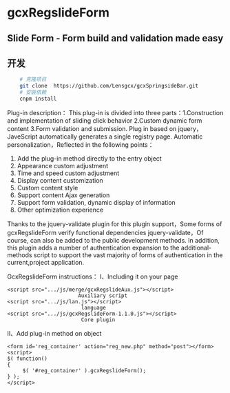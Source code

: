 # gcxRegslideForm  
## Slide Form - Form build and validation made easy
## 开发
```bash
    # 克隆项目
    git clone  https://github.com/Lensgcx/gcxSpringsideBar.git
    # 安装依赖
    cnpm install
```
Plug-in description：
This plug-in is divided into three parts：1.Construction and implementation of sliding click behavior 2.Custom dynamic form content 3.Form validation and submission.
Plug in based on jquery，JaveScript automatically generates a single registry page. Automatic personalization，Reflected in the following points：
1. Add the plug-in method directly to the entry object
2. Appearance custom adjustment
3. Time and speed custom adjustment
4. Display content customization
5. Custom content style
6. Support content Ajax generation
7. Support form validation, dynamic display of information
8. Other optimization experience

Thanks to the jquery-validate plugin for this plugin support，Some forms of gcxRegslideForm verify functional dependencies jquery-validate，Of 
course, can also be added to the public development methods.
In addition, this plugin adds a number of authentication expansion to the additional-methods script to support the vast majority of forms of authentication in the current,project application.

GcxRegslideForm instructions：
Ⅰ、Including it on your page
```javescript
<script src=".../js/merge/gcxRegslideAux.js"></script>                                        Auxiliary script   
<script src=".../js/lan.js"></script>                                                         language
<script src=".../js/gcxRegslideForm-1.1.0.js"></script>                                       Core plugin
```
Ⅱ、Add plug-in method on object
```javescript
<form id='reg_container' action="reg_new.php" method="post"></form>  
<script>  
$( function()  
{  
     $( '#reg_container' ).gcxRegslideForm();  
} );  
</script>  
```